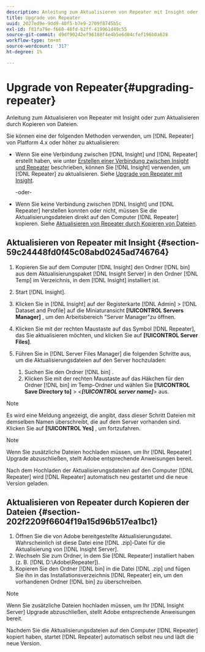 ```yaml
---
description: Anleitung zum Aktualisieren von Repeater mit Insight oder zum Aktualisieren durch Kopieren von Dateien.
title: Upgrade von Repeater
uuid: 2027ed9e-9dd9-40f5-b7e9-2709f8745b5c
exl-id: f81fa79e-f660-48fd-b2ff-419961d49c55
source-git-commit: d9df90242ef96188f4e4b5e6d04cfef196b0a628
workflow-type: tm+mt
source-wordcount: '317'
ht-degree: 1%

---
```


# Upgrade von Repeater{#upgrading-repeater}

Anleitung zum Aktualisieren von Repeater mit Insight oder zum Aktualisieren durch Kopieren von Dateien.

Sie können eine der folgenden Methoden verwenden, um [!DNL Repeater] von Platform 4.x oder höher zu aktualisieren:

* Wenn Sie eine Verbindung zwischen [!DNL Insight] und [!DNL Repeater] erstellt haben, wie unter [Erstellen einer Verbindung zwischen Insight und Repeater](../../../../home/c-inst-svr/c-rptr-fntly/c-cnfg-rptr-fntly/t-crt-conn-ins-rptr.md#task-785bfe5f0e31484683e4345038add118) beschrieben, können Sie [!DNL Insight] verwenden, um [!DNL Repeater] zu aktualisieren. Siehe [Upgrade von Repeater mit Insight](../../../../home/c-inst-svr/c-upgrd-uninst-sftwr/c-upgrd-sftwr/c-upgrd-rptr.md#section-59c24448fd0f45c08abd0245ad746764).

   -oder-

* Wenn Sie keine Verbindung zwischen [!DNL Insight] und [!DNL Repeater] herstellen konnten oder nicht, müssen Sie die Aktualisierungsdateien direkt auf den Computer [!DNL Repeater] kopieren. Siehe [Aktualisieren von Repeater durch Kopieren von Dateien](../../../../home/c-inst-svr/c-upgrd-uninst-sftwr/c-upgrd-sftwr/c-upgrd-rptr.md#section-202f2209f6604f19a15d96b517ea1bc1).

## Aktualisieren von Repeater mit Insight {#section-59c24448fd0f45c08abd0245ad746764}

1. Kopieren Sie auf dem Computer [!DNL Insight] den Ordner [!DNL bin] aus dem Aktualisierungspaket [!DNL Insight Server] in den Ordner [!DNL Temp] im Verzeichnis, in dem [!DNL Insight] installiert ist.
1. Start [!DNL Insight].
1. Klicken Sie in [!DNL Insight] auf der Registerkarte [!DNL Admin] > [!DNL Dataset and Profile] auf die Miniaturansicht **[!UICONTROL Servers Manager]** , um den Arbeitsbereich &quot;Server Manager&quot;zu öffnen.
1. Klicken Sie mit der rechten Maustaste auf das Symbol [!DNL Repeater], das Sie aktualisieren möchten, und klicken Sie auf **[!UICONTROL Server Files]**.
1. Führen Sie in [!DNL Server Files Manager] die folgenden Schritte aus, um die Aktualisierungsdateien auf den Server hochzuladen:

   1. Suchen Sie den Ordner [!DNL bin] .
   1. Klicken Sie mit der rechten Maustaste auf das Häkchen für den Ordner [!DNL bin] im Temp-Ordner und wählen Sie **[!UICONTROL Save Directory to]** > *&lt;**[!UICONTROL server name]**>* aus.

>[!NOTE]
>
>Es wird eine Meldung angezeigt, die angibt, dass dieser Schritt Dateien mit demselben Namen überschreibt, die auf dem Server vorhanden sind. Klicken Sie auf **[!UICONTROL Yes]** , um fortzufahren.

>[!NOTE]
>
>Wenn Sie zusätzliche Dateien hochladen müssen, um Ihr [!DNL Repeater] Upgrade abzuschließen, stellt Adobe entsprechende Anweisungen bereit.

Nach dem Hochladen der Aktualisierungsdateien auf den Computer [!DNL Repeater] wird [!DNL Repeater] automatisch neu gestartet und die neue Version geladen.

## Aktualisieren von Repeater durch Kopieren der Dateien {#section-202f2209f6604f19a15d96b517ea1bc1}

1. Öffnen Sie die von Adobe bereitgestellte Aktualisierungsdatei. Wahrscheinlich ist diese Datei eine [!DNL .zip]-Datei für die Aktualisierung von [!DNL Insight Server].
1. Wechseln Sie zum Ordner, in dem Sie [!DNL Repeater] installiert haben (z. B. [!DNL D:\Adobe\Repeater]).
1. Kopieren Sie den Ordner [!DNL bin] in die Datei [!DNL .zip] und fügen Sie ihn in das Installationsverzeichnis [!DNL Repeater] ein, um den vorhandenen Ordner [!DNL bin] zu überschreiben.

>[!NOTE]
>
>Wenn Sie zusätzliche Dateien hochladen müssen, um Ihr [!DNL Insight Server] Upgrade abzuschließen, stellt Adobe entsprechende Anweisungen bereit.

Nachdem Sie die Aktualisierungsdateien auf den Computer [!DNL Repeater] kopiert haben, startet [!DNL Repeater] automatisch selbst neu und lädt die neue Version.
